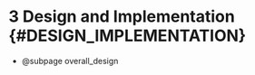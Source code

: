 3 Design and Implementation {#DESIGN_IMPLEMENTATION}
====================================================


- @subpage overall_design

